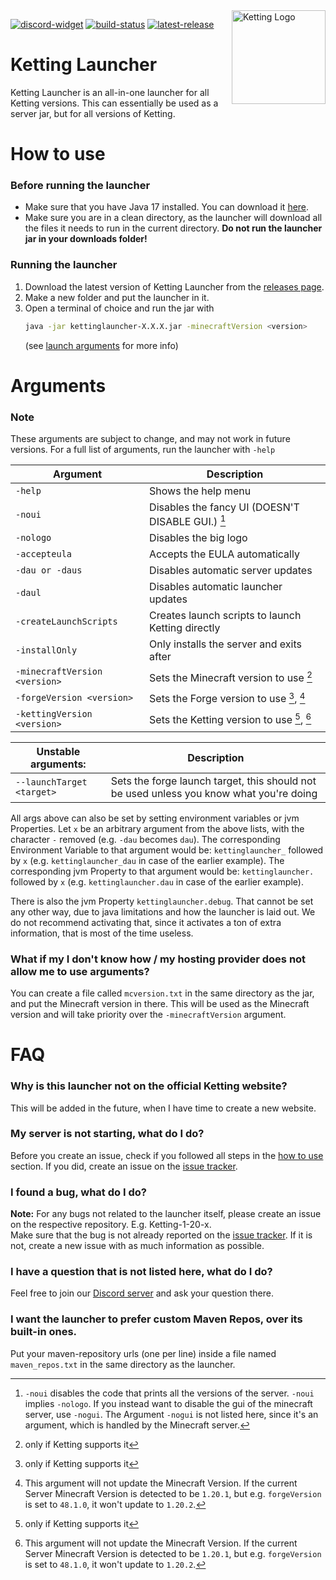 [discord-widget]: https://canary.discord.com/api/guilds/1172551819138965605/widget.png
[discord-invite]: https://discord.kettingpowered.org/

[build-status]: https://img.shields.io/github/actions/workflow/status/kettingpowered/kettinglauncher/gradle-publish.yml
[build-link]: https://github.com/kettingpowered/kettinglauncher/actions

[latest-release]: https://img.shields.io/github/v/release/kettingpowered/kettinglauncher
[release-link]: https://github.com/kettingpowered/kettinglauncher/releases/latest

[issues]: https://github.com/kettingpowered/kettinglauncher/issues

<img align="right" alt="Ketting Logo" src="./assets/ketting.png?raw=true" height="150" width="150">

[![discord-widget][]][discord-invite]
[![build-status][]][build-link]
[![latest-release][]][release-link]

# Ketting Launcher

Ketting Launcher is an all-in-one launcher for all Ketting versions. This can essentially be used as a server jar, but for all versions of Ketting.

# How to use

### Before running the launcher

- Make sure that you have Java 17 installed. You can download it [here](https://adoptium.net/temurin/archive/?version=17).
- Make sure you are in a clean directory, as the launcher will download all the files it needs to run in the current directory. **Do not run the launcher jar in your downloads folder!**

### Running the launcher

1. Download the latest version of Ketting Launcher from the [releases page][release-link].
2. Make a new folder and put the launcher in it.
3. Open a terminal of choice and run the jar with
    ```sh
    java -jar kettinglauncher-X.X.X.jar -minecraftVersion <version>
    ```
    (see [launch arguments](#arguments) for more info)

# Arguments

### Note

These arguments are subject to change, and may not work in future versions. For a full list of arguments, run the launcher with `-help`

| Argument                      | Description                                       |
|-------------------------------|---------------------------------------------------|
| `-help`                       | Shows the help menu                               |
| `-noui`                       | Disables the fancy UI (DOESN'T DISABLE GUI.) [^3] |
| `-nologo`                     | Disables the big logo                             |
| `-accepteula`                 | Accepts the EULA automatically                    |
| `-dau or -daus`               | Disables automatic server updates                 |
| `-daul`                       | Disables automatic launcher updates               |
| `-createLaunchScripts`        | Creates launch scripts to launch Ketting directly |
| `-installOnly`                | Only installs the server and exits after          |
| `-minecraftVersion <version>` | Sets the Minecraft version to use [^1]            |
| `-forgeVersion <version>`     | Sets the Forge version to use [^1], [^2]          |
| `-kettingVersion <version>`   | Sets the Ketting version to use [^1], [^2]        |

| Unstable arguments:       | Description                                                                             |
|---------------------------|-----------------------------------------------------------------------------------------|
| `--launchTarget <target>` | Sets the forge launch target, this should not be used unless you know what you're doing |

All args above can also be set by setting environment variables or jvm Properties.
Let `x` be an arbitrary argument from the above lists, with the character `-` removed (e.g. `-dau` becomes `dau`). 
The corresponding Environment Variable to that argument would be: `kettinglauncher_` followed by `x` (e.g. `kettinglauncher_dau` in case of the earlier example).
The corresponding jvm Property to that argument would be: `kettinglauncher.` followed by `x` (e.g. `kettinglauncher.dau` in case of the earlier example).

There is also the jvm Property `kettinglauncher.debug`.
That cannot be set any other way, due to java limitations and how the launcher is laid out.
We do not recommend activating that, since it activates a ton of extra information, that is most of the time useless.

### What if my I don't know how / my hosting provider does not allow me to use arguments?

You can create a file called `mcversion.txt` in the same directory as the jar, and put the Minecraft version in there. This will be used as the Minecraft version and will take priority over the `-minecraftVersion` argument.

# FAQ

### Why is this launcher not on the official Ketting website?

This will be added in the future, when I have time to create a new website.

### My server is not starting, what do I do?

Before you create an issue, check if you followed all steps in the [how to use](#how-to-use) section. If you did, create an issue on the [issue tracker][issues].

### I found a bug, what do I do?

**Note:** For any bugs not related to the launcher itself, please create an issue on the respective repository. E.g. Ketting-1-20-x.
<br>
Make sure that the bug is not already reported on the [issue tracker][issues]. If it is not, create a new issue with as much information as possible.

### I have a question that is not listed here, what do I do?

Feel free to join our [Discord server][discord-invite] and ask your question there.

### I want the launcher to prefer custom Maven Repos, over its built-in ones.

Put your maven-repository urls (one per line) inside a file named `maven_repos.txt` in the same directory as the launcher.

[^1]: only if Ketting supports it

[^2]: This argument will not update the Minecraft Version. If the current Server Minecraft Version is detected to be `1.20.1`, but e.g. `forgeVersion` is set to `48.1.0`, it won't update to `1.20.2`.

[^3]: `-noui` disables the code that prints all the versions of the server. `-noui` implies `-nologo`. If you instead want to disable the gui of the minecraft server, use `-nogui`. The Argument `-nogui` is not listed here, since it's an argument, which is handled by the Minecraft server.
